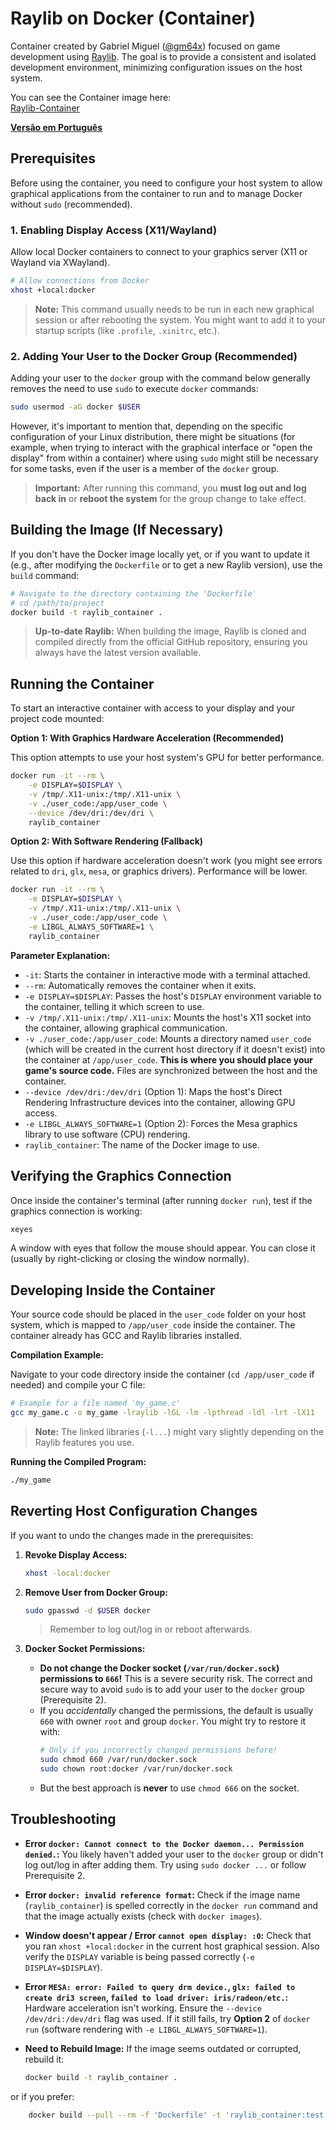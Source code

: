 # Raylib on Docker (Container)

Container created by Gabriel Miguel ([@gm64x](https://github.com/gm64x)) focused on game development using [Raylib](https://www.raylib.com/). The goal is to provide a consistent and isolated development environment, minimizing configuration issues on the host system.

You can see the Container image here: \
[Raylib-Container](https://hub.docker.com/r/gmaia325/raylib_container)

**[Versão em Português](readme-pt.md)**

## Prerequisites

Before using the container, you need to configure your host system to allow graphical applications from the container to run and to manage Docker without `sudo` (recommended).

### 1. Enabling Display Access (X11/Wayland)

Allow local Docker containers to connect to your graphics server (X11 or Wayland via XWayland).

```bash
# Allow connections from Docker
xhost +local:docker
```

> **Note:** This command usually needs to be run in each new graphical session or after rebooting the system. You might want to add it to your startup scripts (like `.profile`, `.xinitrc`, etc.).

### 2. Adding Your User to the Docker Group (Recommended)

Adding your user to the `docker` group with the command below generally removes the need to use `sudo` to execute `docker` commands:

```bash
sudo usermod -aG docker $USER
```

However, it's important to mention that, depending on the specific configuration of your Linux distribution, there might be situations (for example, when trying to interact with the graphical interface or "open the display" from within a container) where using `sudo` might still be necessary for some tasks, even if the user is a member of the `docker` group.


> **Important:** After running this command, you **must log out and log back in** or **reboot the system** for the group change to take effect.

## Building the Image (If Necessary)

If you don't have the Docker image locally yet, or if you want to update it (e.g., after modifying the `Dockerfile` or to get a new Raylib version), use the `build` command:

```bash
# Navigate to the directory containing the 'Dockerfile'
# cd /path/to/project
docker build -t raylib_container .
```

> **Up-to-date Raylib:** When building the image, Raylib is cloned and compiled directly from the official GitHub repository, ensuring you always have the latest version available.

## Running the Container

To start an interactive container with access to your display and your project code mounted:

**Option 1: With Graphics Hardware Acceleration (Recommended)**

This option attempts to use your host system's GPU for better performance.

```bash
docker run -it --rm \
    -e DISPLAY=$DISPLAY \
    -v /tmp/.X11-unix:/tmp/.X11-unix \
    -v ./user_code:/app/user_code \
    --device /dev/dri:/dev/dri \
    raylib_container
```

**Option 2: With Software Rendering (Fallback)**

Use this option if hardware acceleration doesn't work (you might see errors related to `dri`, `glx`, `mesa`, or graphics drivers). Performance will be lower.

```bash
docker run -it --rm \
    -e DISPLAY=$DISPLAY \
    -v /tmp/.X11-unix:/tmp/.X11-unix \
    -v ./user_code:/app/user_code \
    -e LIBGL_ALWAYS_SOFTWARE=1 \
    raylib_container
```

**Parameter Explanation:**

- `-it`: Starts the container in interactive mode with a terminal attached.
- `--rm`: Automatically removes the container when it exits.
- `-e DISPLAY=$DISPLAY`: Passes the host's `DISPLAY` environment variable to the container, telling it which screen to use.
- `-v /tmp/.X11-unix:/tmp/.X11-unix`: Mounts the host's X11 socket into the container, allowing graphical communication.
- `-v ./user_code:/app/user_code`: Mounts a directory named `user_code` (which will be created in the current host directory if it doesn't exist) into the container at `/app/user_code`. **This is where you should place your game's source code.** Files are synchronized between the host and the container.
- `--device /dev/dri:/dev/dri` (Option 1): Maps the host's Direct Rendering Infrastructure devices into the container, allowing GPU access.
- `-e LIBGL_ALWAYS_SOFTWARE=1` (Option 2): Forces the Mesa graphics library to use software (CPU) rendering.
- `raylib_container`: The name of the Docker image to use.

## Verifying the Graphics Connection

Once inside the container's terminal (after running `docker run`), test if the graphics connection is working:

```bash
xeyes
```

A window with eyes that follow the mouse should appear. You can close it (usually by right-clicking or closing the window normally).

## Developing Inside the Container

Your source code should be placed in the `user_code` folder on your host system, which is mapped to `/app/user_code` inside the container. The container already has GCC and Raylib libraries installed.

**Compilation Example:**

Navigate to your code directory inside the container (`cd /app/user_code` if needed) and compile your C file:

```bash
# Example for a file named 'my_game.c'
gcc my_game.c -o my_game -lraylib -lGL -lm -lpthread -ldl -lrt -lX11
```

> **Note:** The linked libraries (`-l...`) might vary slightly depending on the Raylib features you use.

**Running the Compiled Program:**

```bash
./my_game
```

## Reverting Host Configuration Changes

If you want to undo the changes made in the prerequisites:

1.  **Revoke Display Access:**

    ```bash
    xhost -local:docker
    ```

2.  **Remove User from Docker Group:**

    ```bash
    sudo gpasswd -d $USER docker
    ```

    > Remember to log out/log in or reboot afterwards.

3.  **Docker Socket Permissions:**
    - **Do not change the Docker socket (`/var/run/docker.sock`) permissions to `666`!** This is a severe security risk. The correct and secure way to avoid `sudo` is to add your user to the `docker` group (Prerequisite 2).
    - If you _accidentally_ changed the permissions, the default is usually `660` with owner `root` and group `docker`. You might try to restore it with:
      ```bash
      # Only if you incorrectly changed permissions before!
      sudo chmod 660 /var/run/docker.sock
      sudo chown root:docker /var/run/docker.sock
      ```
    - But the best approach is **never** to use `chmod 666` on the socket.

## Troubleshooting

- **Error `docker: Cannot connect to the Docker daemon... Permission denied.`:** You likely haven't added your user to the `docker` group or didn't log out/log in after adding them. Try using `sudo docker ...` or follow Prerequisite 2.
- **Error `docker: invalid reference format`:** Check if the image name (`raylib_container`) is spelled correctly in the `docker run` command and that the image actually exists (check with `docker images`).
- **Window doesn't appear / Error `cannot open display: :0`:** Check that you ran `xhost +local:docker` in the current host graphical session. Also verify the `DISPLAY` variable is being passed correctly (`-e DISPLAY=$DISPLAY`).
- **Error `MESA: error: Failed to query drm device.`, `glx: failed to create dri3 screen`, `failed to load driver: iris/radeon/etc.`:** Hardware acceleration isn't working. Ensure the `--device /dev/dri:/dev/dri` flag was used. If it still fails, try **Option 2** of `docker run` (software rendering with `-e LIBGL_ALWAYS_SOFTWARE=1`).
- **Need to Rebuild Image:** If the image seems outdated or corrupted, rebuild it:

  ```bash
  docker build -t raylib_container .
  ```

or if you prefer:

```bash
    docker build --pull --rm -f 'Dockerfile' -t 'raylib_container:test' '.'
```
